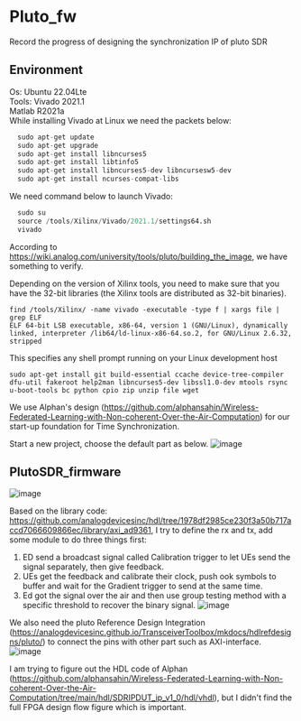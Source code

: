 # Pluto_fw
Record the progress of designing the synchronization IP of pluto SDR

## Environment
Os: Ubuntu 22.04Lte <br>
Tools: Vivado 2021.1 <br>
       Matlab R2021a <br>
While installing Vivado at Linux we need the packets below:
``` python
  sudo apt-get update
  sudo apt-get upgrade
  sudo apt-get install libncurses5
  sudo apt-get install libtinfo5
  sudo apt-get install libncurses5-dev libncursesw5-dev
  sudo apt-get install ncurses-compat-libs
```
We need command below to launch Vivado:
``` python
  sudo su
  source /tools/Xilinx/Vivado/2021.1/settings64.sh
  vivado

```
According to https://wiki.analog.com/university/tools/pluto/building_the_image, we have something to verify.

Depending on the version of Xilinx tools, you need to make sure that you have the 32-bit libraries (the Xilinx tools are distributed as 32-bit binaries).
```
find /tools/Xilinx/ -name vivado -executable -type f | xargs file | grep ELF
ELF 64-bit LSB executable, x86-64, version 1 (GNU/Linux), dynamically linked, interpreter /lib64/ld-linux-x86-64.so.2, for GNU/Linux 2.6.32, stripped

```
This specifies any shell prompt running on your Linux development host

```
sudo apt-get install git build-essential ccache device-tree-compiler dfu-util fakeroot help2man libncurses5-dev libssl1.0-dev mtools rsync u-boot-tools bc python cpio zip unzip file wget

```
We use Alphan's design (https://github.com/alphansahin/Wireless-Federated-Learning-with-Non-coherent-Over-the-Air-Computation) for our start-up foundation for Time Synchronization.

Start a new project, choose the default part as below.
![image](https://github.com/ZhihanX/Pluto_fw/assets/114545801/e61685c8-5f09-42af-8eec-e20b9086c391)

## PlutoSDR_firmware
![image](https://github.com/ZhihanX/Pluto_fw/assets/114545801/f34cc9a2-fdc0-431c-8846-98ff9fc9bc99)

Based on the library code: https://github.com/analogdevicesinc/hdl/tree/1978df2985ce230f3a50b717accd7066609866ec/library/axi_ad9361, I try to define the rx and tx, add some module to do three things first: <br>
1. ED send a broadcast signal called Calibration trigger to let UEs send the signal separately, then give feedback.
2. UEs get the feedback and calibrate their clock, push ook symbols to buffer and wait for the Gradient trigger to send at the same time.
3. Ed got the signal over the air and then use group testing method with a specific threshold to recover the binary signal.
![image](https://github.com/ZhihanX/Pluto_fw/assets/114545801/cef0dbb6-f992-4e8c-bcd1-ba2e9c1e4199)

We also need the pluto Reference Design Integration (https://analogdevicesinc.github.io/TransceiverToolbox/mkdocs/hdlrefdesigns/pluto/) to connect the pins with other part such as AXI-interface.
![image](https://github.com/ZhihanX/Pluto_fw/assets/114545801/ccb10a06-8506-452c-bd83-3792d521763c)

I am trying to figure out the HDL code of Alphan (https://github.com/alphansahin/Wireless-Federated-Learning-with-Non-coherent-Over-the-Air-Computation/tree/main/hdl/SDRIPDUT_ip_v1_0/hdl/vhdl), but I didn't find the full FPGA design flow figure which is important.

